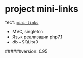 # project mini-links
тест: <a href="http://nimda.biz.ua/" target="_blank">`mini-links`</a>

- MVC, singleton
- Язык реализации php7.1
- db - SQLite3

######version: 0.95
